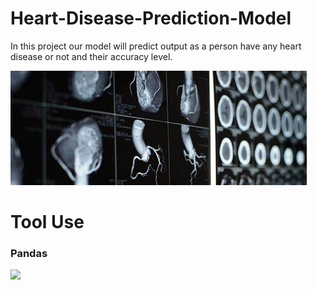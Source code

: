 # Heart-Disease-Prediction-Model
In this project our model will predict output as a person have any heart disease or not and their accuracy level. <br>

<img src="img.jpg"><br>

# Tool Use
<h3> Pandas</h3>
<img src="pandas.jpeg"><br>

